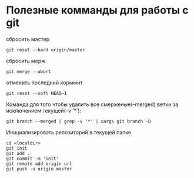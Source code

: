 # Полезные комманды для работы с git

сбросить мастер

```
git reset --hard origin/master
```

сбросить мерж

```
git merge --abort
```

отменить последний корммит

```
git reset --soft HEAD~1
```

Команда для того чтобы удалить все смерженые(–merged) ветки за исключением текущей(-v ‘*’):

```
git branch --merged | grep -v '*' | xargs git branch -D
```

Инициализировать репозиторий в текущей папке

```
cd <localdir>
git init
git add .
git commit -m 'init'
git remote add origin url
git push -u origin master
```